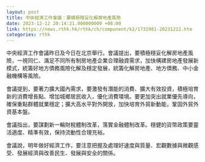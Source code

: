 ```yaml
---
layout: post
title: 中央經濟工作會議：要積極穩妥化解房地產風險
date: 2023-12-12 20:14:21.000000000 +08:00
link: https://news.rthk.hk/rthk/ch/component/k2/1731981-20231212.htm
categories: rthk
---
```


中央經濟工作會議昨日及今日在北京舉行。會議提出，要積極穩妥化解房地產風險，一視同仁、滿足不同所有制房地產企業合理融資需求，加快構建房地產發展新模式，統籌好地方債務風險化解及穩定發展，統籌化解房地產、地方債務、中小金融機構等風險。

會議提到，要著力擴大國內需求，要激發有潛能的消費、擴大有效投資，積極培育新的消費增長點、增加城鄉居民收入，優化消費環境。要更加突出就業優先導向，確保重點群體就業穩定；擴大高水平對外開放，加快培育外貿新動能，鞏固外貿外資基本盤。

會議指出，要謀劃新一輪財稅體制改革，落實金融體制改革。穩健的貨幣政策要靈活適度、精準有效，保持流動性合理充裕。

會議說，明年做好經濟工作，要注意把握及處理好速度與質量、宏觀數據與微觀感受、發展經濟與改善民生、發展與安全的關係。
